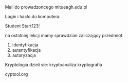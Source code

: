 Mail do prowadzoncego
mitueagh.edu.pl

Login i hasło do komputera

Student
Start123!

na ostatniej lekcji mamy sprawdzian zaliczający przedmiot.

1. identyfikacja
1. autentyfikacja
1. autoryzacja

Kryptologia dzieli sie:
  kryptoanaliza
  kryptografia
  

cyptool.org
